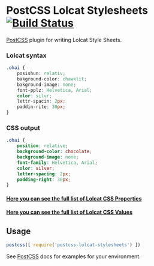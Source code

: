 # PostCSS Lolcat Stylesheets [![Build Status][ci-img]][ci]

[PostCSS] plugin for writing Lolcat Style Sheets.

[PostCSS]: https://github.com/postcss/postcss
[ci-img]:  https://travis-ci.org/sandralundgren/postcss-lolcat-stylesheets.svg
[ci]:      https://travis-ci.org/sandralundgren/postcss-lolcat-stylesheets
[Lolcat Values]:      https://github.com/sandralundgren/lolcat-css-values


### Lolcat syntax

```css
.ohai {
    posishun: relativ;
    bakground-color: chawklit;
    bakground-image: none;
    font-pplz: Helvetica, Arial;
    color: silvr;
    lettr-spacin: 2px;
    paddin-rite: 30px;
}
```

### CSS output

```css
.ohai {
    position: relative;
    background-color: chocolate;
    background-image: none;
    font-family: Helvetica, Arial;
    color: silver;
    letter-spacing: 2px;
    padding-right: 30px;
}
```

#### [Here you can see the full list of Lolcat CSS Properties](https://github.com/sandralundgren/lolcat-css-properties)

#### [Here you can see the full list of Lolcat CSS Values](https://github.com/sandralundgren/lolcat-css-values)

## Usage

```js
postcss([ require('postcss-lolcat-stylesheets') ])
```

See [PostCSS] docs for examples for your environment.
